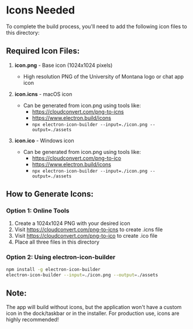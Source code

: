 # Icons Needed

To complete the build process, you'll need to add the following icon files to this directory:

## Required Icon Files:

1. **icon.png** - Base icon (1024x1024 pixels)
   - High resolution PNG of the University of Montana logo or chat app icon

2. **icon.icns** - macOS icon
   - Can be generated from icon.png using tools like:
     - https://cloudconvert.com/png-to-icns
     - https://www.electron.build/icons
     - `npx electron-icon-builder --input=./icon.png --output=./assets`

3. **icon.ico** - Windows icon
   - Can be generated from icon.png using tools like:
     - https://cloudconvert.com/png-to-ico
     - https://www.electron.build/icons
     - `npx electron-icon-builder --input=./icon.png --output=./assets`

## How to Generate Icons:

### Option 1: Online Tools
1. Create a 1024x1024 PNG with your desired icon
2. Visit https://cloudconvert.com/png-to-icns to create .icns file
3. Visit https://cloudconvert.com/png-to-ico to create .ico file
4. Place all three files in this directory

### Option 2: Using electron-icon-builder
```bash
npm install -g electron-icon-builder
electron-icon-builder --input=./icon.png --output=./assets
```

## Note:
The app will build without icons, but the application won't have a custom icon in the dock/taskbar or in the installer. For production use, icons are highly recommended!
